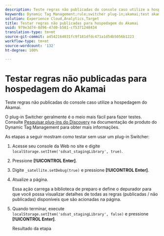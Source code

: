 ```yaml
---
description: Teste regras não publicadas do console caso utilize a hospedagem do Akamai.
keywords: Dynamic Tag Management;rule;switcher plug-in;akamai;test akamai;unpublished rules;test unpublished rules;debug rule
solution: Experience Cloud,Analytics,Target
title: Testar regras não publicadas para hospedagem do Akamai
uuid: 979e3d74-8d96-47d0-b581-cf5371248434
translation-type: tm+mt
source-git-commit: a4542164031fc9f181dfdc471a1d54b5056b1223
workflow-type: tm+mt
source-wordcount: '132'
ht-degree: 100%

---
```



# Testar regras não publicadas para hospedagem do Akamai

Teste regras não publicadas do console caso utilize a hospedagem do Akamai.

O plug-in Switcher geralmente é o meio mais fácil para fazer testes. Consulte [Pesquisar plug-ins do Discovery](https://docs.adobe.com/content/help/pt-BR/dtm/using/resources/plugins/search-discovery-plugins.html) na documentação de produto do Dynamic Tag Management para obter mais informações.

As etapas a seguir mostram como testar sem usar um plug-in Switcher:

1. Acesse seu console da Web no site e digite `localStorage.setItem('sdsat_stagingLibrary', true)`.
1. Pressione **[!UICONTROL Enter]**.
1. Digite `_satellite.setDebug(true)` e pressione **[!UICONTROL Enter]**.
1. Atualize a página.

   Essa ação carrega a biblioteca de preparo e define o depurador para que você possa visualizar detalhes de todas as regras (publicadas / não publicadas) disponíveis que são acionadas na página.
1. Quando terminar, execute `localStorage.setItem('sdsat_stagingLibrary', false)` e pressione **[!UICONTROL Enter]**.

   Resultado da etapa

